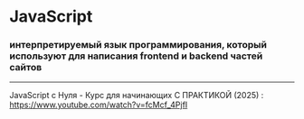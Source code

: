 # JavaScript

### интерпретируемый язык программирования, который используют для написания frontend и backend частей сайтов

____

JavaScript c Нуля - Курс для начинающих С ПРАКТИКОЙ (2025) : https://www.youtube.com/watch?v=fcMcf_4PjfI
